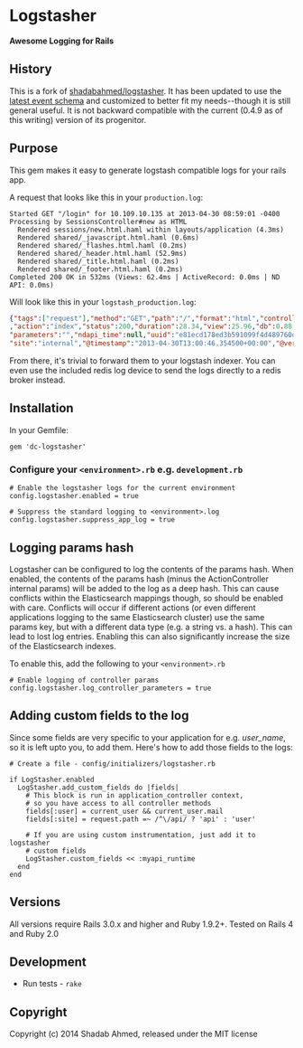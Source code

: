 # Logstasher

**Awesome Logging for Rails**

## History

This is a fork of
[shadabahmed/logstasher](https://github.com/shadabahmed/logstasher). It has
been updated to use the [latest event
schema](https://logstash.jira.com/browse/LOGSTASH-675) and customized to better
fit my needs--though it is still general useful. It is not backward compatible
with the current (0.4.9 as of this writing) version of its progenitor.

## Purpose

This gem makes it easy to generate logstash compatible logs for your rails app.

A request that looks like this in your `production.log`:
```text
Started GET "/login" for 10.109.10.135 at 2013-04-30 08:59:01 -0400
Processing by SessionsController#new as HTML
  Rendered sessions/new.html.haml within layouts/application (4.3ms)
  Rendered shared/_javascript.html.haml (0.6ms)
  Rendered shared/_flashes.html.haml (0.2ms)
  Rendered shared/_header.html.haml (52.9ms)
  Rendered shared/_title.html.haml (0.2ms)
  Rendered shared/_footer.html.haml (0.2ms)
Completed 200 OK in 532ms (Views: 62.4ms | ActiveRecord: 0.0ms | ND API: 0.0ms)
```

Will look like this in your `logstash_production.log`:
```json
{"tags":["request"],"method":"GET","path":"/","format":"html","controller":"file_servers"
,"action":"index","status":200,"duration":28.34,"view":25.96,"db":0.88,"ip":"127.0.0.1","route":"file_servers#index",
"parameters":"","ndapi_time":null,"uuid":"e81ecd178ed3b591099f4d489760dfb6","user":"shadab_ahmed@abc.com",
"site":"internal","@timestamp":"2013-04-30T13:00:46.354500+00:00","@version":"1"}
```

From there, it's trivial to forward them to your logstash indexer. You can even
use the included redis log device to send the logs directly to a redis broker
instead.

## Installation

In your Gemfile:

    gem 'dc-logstasher'

### Configure your `<environment>.rb` e.g. `development.rb`

    # Enable the logstasher logs for the current environment
    config.logstasher.enabled = true

    # Suppress the standard logging to <environment>.log
    config.logstasher.suppress_app_log = true

## Logging params hash

Logstasher can be configured to log the contents of the params hash.  When
enabled, the contents of the params hash (minus the ActionController internal
params) will be added to the log as a deep hash.  This can cause conflicts
within the Elasticsearch mappings though, so should be enabled with care.
Conflicts will occur if different actions (or even different applications
logging to the same Elasticsearch cluster) use the same params key, but with a
different data type (e.g. a string vs. a hash).  This can lead to lost log
entries.  Enabling this can also significantly increase the size of the
Elasticsearch indexes.

To enable this, add the following to your `<environment>.rb`

    # Enable logging of controller params
    config.logstasher.log_controller_parameters = true

## Adding custom fields to the log

Since some fields are very specific to your application for e.g. *user_name*,
so it is left upto you, to add them. Here's how to add those fields to the
logs:

    # Create a file - config/initializers/logstasher.rb

    if LogStasher.enabled
      LogStasher.add_custom_fields do |fields|
        # This block is run in application_controller context,
        # so you have access to all controller methods
        fields[:user] = current_user && current_user.mail
        fields[:site] = request.path =~ /^\/api/ ? 'api' : 'user'

        # If you are using custom instrumentation, just add it to logstasher
        # custom fields
        LogStasher.custom_fields << :myapi_runtime
      end
    end

## Versions
All versions require Rails 3.0.x and higher and Ruby 1.9.2+. Tested on Rails 4
and Ruby 2.0

## Development
 - Run tests - `rake`

## Copyright

Copyright (c) 2014 Shadab Ahmed, released under the MIT license
